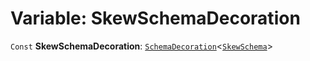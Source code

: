 # Variable: SkewSchemaDecoration

`Const` **SkewSchemaDecoration**: [`SchemaDecoration`](/en/auto-docs/free-layout-editor/interfaces/SchemaDecoration-1.md)<[`SkewSchema`](/en/auto-docs/free-layout-editor/interfaces/SkewSchema.md)>
